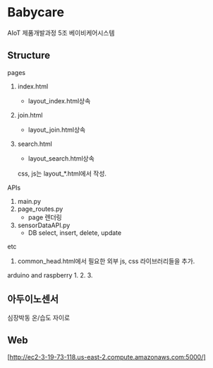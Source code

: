 # Babycare
AIoT 제품개발과정 5조 베이비케어시스템

## Structure

pages
1. index.html
	- layout_index.html상속
2. join.html
	- layout_join.html상속
3. search.html
	- layout_search.html상속

	css, js는 layout_*.html에서 작성.

APIs
1. main.py
2. page_routes.py
	- page 렌더링
2. sensorDataAPI.py
	- DB select, insert, delete, update

etc
1. common_head.html에서 필요한 외부 js, css 라이브러리들을 추가.

arduino and raspberry
1.
2.
3.

## 아두이노센서

심장박동
온/습도
자이로

## Web
[http://ec2-3-19-73-118.us-east-2.compute.amazonaws.com:5000/]

